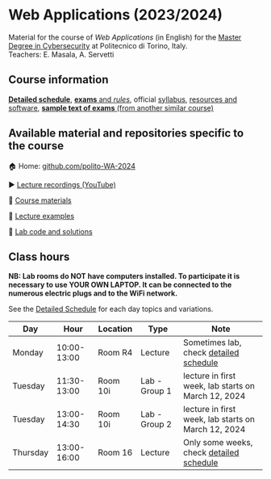 # Web Applications (2023/2024)

Material for the course of _Web Applications_ (in English) for the [Master Degree in Cybersecurity](https://www.polito.it/en/education/master-s-degree-programmes/cybersecurity) at Politecnico di Torino, Italy.  
Teachers: E. Masala, A. Servetti

## Course information

[**Detailed schedule**](/profile/SCHEDULE.md), [**exams** and *rules*](/profile/EXAM.md), official [syllabus](https://didattica.polito.it/pls/portal30/gap.pkg_guide.viewGap?p_cod_ins=01GYOUW&p_a_acc=2024&p_header=S&p_lang=EN&multi=N), [resources and software](/profile/RESOURCES.md), [**sample text of exams** (from another similar course)](https://elite.polito.it/teaching/past-courses/2023-01txy-wa1-iz/exam)

## Available material and repositories specific to the course

:house: Home: [github.com/polito-WA-2024](https://github.com/polito-WA-2024)

:arrow_forward: [Lecture recordings (YouTube)](https://www.youtube.com/playlist?list=PLuZyhAOPm9pO_bXADlRo_2m1JNohIW7qA)

:blue_book: [Course materials](https://github.com/polito-WA-2024/materials)

:beginner: [Lecture examples](https://github.com/polito-WA-2024/aw-weeks)

:eyes: [Lab code and solutions](https://github.com/polito-WA-2024/labs-code)

## Class hours

**NB: Lab rooms do NOT have computers installed. To participate it is necessary to use YOUR OWN LAPTOP. It can be connected to the numerous electric plugs and to the WiFi network.**

See the [Detailed Schedule](/profile/SCHEDULE.md) for each day topics and variations.

| Day      | Hour        | Location | Type          | Note                                                             |
|----------|-------------|----------|---------------|------------------------------------------------------------------|
| Monday   | 10:00-13:00 | Room R4  | Lecture       | Sometimes lab, check [detailed schedule](/profile/SCHEDULE.md)   |
| Tuesday  | 11:30-13:00 | Room 10i | Lab - Group 1 | lecture in first week, lab starts on March 12, 2024              |
| Tuesday  | 13:00-14:30 | Room 10i | Lab - Group 2 | lecture in first week, lab starts on March 12, 2024              |
| Thursday | 13:00-16:00 | Room 16  | Lecture       | Only some weeks, check [detailed schedule](/profile/SCHEDULE.md) |
